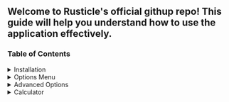 ## Welcome to Rusticle's official githup repo! This guide will help you understand how to use the application effectively.

### Table of Contents

<details>
<summary>Installation</summary>
<br>
To download the latest version of Rusticle, you need to click on [Releases](https://github.com/Valery-a/Rusticle/releases) and install the exe file.
</details>

<details>
<summary>Options Menu</summary>
<br>
The "Options Menu" tab allows you to configure various settings for the crosshair:

- Diameter: Change the diameter of the crosshair in pixels.
- Vertical Adjust: Adjust the crosshair position in pixels.
- Transparency: Adjust the transparency of the crosshair (0 to 1).
- Hide Crosshair on R-click: Enable this option to hide the crosshair when you right-click.
Make the desired changes and click the "Apply" button to see the updated crosshair. Click the "Config Save" button to save your settings.
</details>

<details>
<summary>Advanced Options</summary>
<br>
In the "Advanced Options" tab, you can further customize the crosshair appearance:

- Crosshair Color: Choose the color of the crosshair from the color palette.
Hex Color Code: Alternatively, you can enter a valid hex color code to set the crosshair color.
- Crosshair Shape: Select the shape of the crosshair (1 to 10).
- Add/Remove Outline Border: Toggle the outline border of the crosshair.
Click the "Apply" button to see the updated crosshair appearance.
</details>

<details>
<summary>Calculator</summary>
<br>
The "Calculator" tab allows you to calculate the cost of raiding tools and wall information:

- Raiding Tool Calculator
Select a raiding tool (C4 or Rocket) from the dropdown menu.
Enter the quantity of raiding tools.
Click the "Calculate Tool Cost" button to see the sulfur and charcoal costs.
- Wall Information Calculator
Select a wall type (Twig Wall, Wooden Wall, Stone Wall, Metal Wall, Armored Wall) from the dropdown menu.
Click the "Calculate Wall Info" button to see the wall's HP, cost, and destroying costs.
Closing the Application
To close the application, simply click the close button (X) located at the top-right corner of the main window.
</details>
